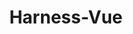 ---
layout: home

title: Harness-Vue
titleTemplate: Dashboard State Management in Vue

hero:
  name: Harness-Vue
  text: Dashboard state management made easy.

  image:
    src: /Harness-Vue.png
    alt: Harness-Vue Logo
  actions:
    - theme: brand
      text: Get Started
      link: /introduction/index.html
    - theme: alt
      text: View on GitHub
      link: https://github.com/RTIInternational/harness-vue

features:
  - title: Define pages once
    details: Harness-Vue page definitions abstract logic about charts and filters to avoid repetition and tedious state management boilerplate.
  - title: Interact with charts and filters with a simple API
    details: Manipulate filters, options, charts and caches with a robust but minimal API. Contextualized getters and setters allow for enhanced reusability in components.
  - title: Load data with the Harness-Vue lifecycle
    details: Apply filters, call APIs, manipulate data and ready it for display - all without having to manage reactivity.

  - title: Tech you trust
    details: Harness-Vue, built on top of Pinia, is well tested and well supported, powering many RTI projects.
---